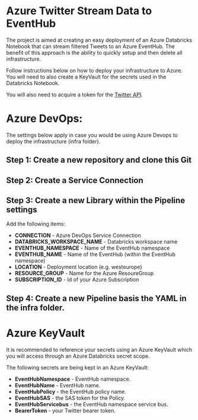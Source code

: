 # Azure Twitter Stream Data to EventHub

The project is aimed at creating an easy deployment of an Azure Databricks Notebook that can stream filtered Tweets to an Azure EventHub. The benefit of this approach is the ability to quickly setup and then delete all infrastructure. 

Follow instructions below on how to deploy your infrastructure to Azure. You will need to also create a KeyVault for the secrets used in the Databricks Notebook.

You will also need to acquire a token for the [Twitter API](https://developer.twitter.com/en/docs/twitter-api/tutorials).


# Azure DevOps:

The settings below apply in case you would be using Azure Devops to deploy the infrastructure (infra folder).

## Step 1: Create a new repository and clone this Git

## Step 2: Create a Service Connection

## Step 3: Create a new Library within the Pipeline settings

Add the following items:
* **CONNECTION** - Azure DevOps Service Connection
* **DATABRICKS_WORKSPACE_NAME** - Databricks workspace name
* **EVENTHUB_NAMESPACE** - Name of the EventHub namespace
* **EVENTHUB_NAME** - Name of the EventHub (within the EventHub namespace)
* **LOCATION** - Deployment location (e.g. westeurope)
* **RESOURCE_GROUP** - Name for the Azure ResoureGroup
* **SUBSCRIPTION_ID** - Id of your Azure Subscription

## Step 4: Create a new Pipeline basis the YAML in the infra folder.

# Azure KeyVault

It is recommended to reference your secrets using an Azure KeyVault which you will access through an Azure Databricks secret scope.

The following secrets are being kept in an Azure KeyVault:
* **EventHubNamespace** - EventHub namespace.
* **EventHubName** - EventHub name.
* **EventHubPolicy** - the EventHub policy name.
* **EventHubSAS** - the SAS token for the Policy.
* **EventHubServicebus** - the EventHub namespace service bus.
* **BearerToken** - your Twitter bearer token.
